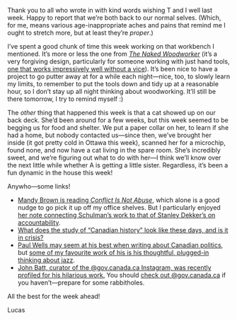 Thank you to all who wrote in with kind words wishing T and I well last week. Happy to report that we’re both back to our normal selves. (Which, for me, means various age-inappropriate aches and pains that remind me I ought to stretch more, but at least they’re _proper_.)

I’ve spent a good chunk of time this week working on that workbench I mentioned. It’s more or less the one from [_The Naked Woodworker_](https://lostartpress.com/products/the-naked-woodworker) (it’s a very forgiving design, particularly for someone working with just hand tools, [one that works impressively well without a vice](https://blog.lostartpress.com/2014/12/03/workholding-with-the-naked-woodworker/)). It’s been nice to have a project to go putter away at for a while each night—nice, too, to slowly learn my limits, to remember to put the tools down and tidy up at a reasonable hour, so I don’t stay up all night thinking about woodworking. It’ll still be there tomorrow, I try to remind myself :)

The _other_ thing that happened this week is that a cat showed up on our back deck. She’d been around for a few weeks, but this week seemed to be begging us for food and shelter. We put a paper collar on her, to learn if she had a home, but nobody contacted us—since then, we’ve brought her inside (it got pretty cold in Ottawa this week), scanned her for a microchip, found none, and now have a cat living in the spare room. She’s incredibly sweet, and we’re figuring out what to do with her—I think we’ll know over the next little while whether A is getting a little sister. Regardless, it’s been a fun dynamic in the house this week!

Anywho—some links!

- [Mandy Brown is reading _Conflict Is Not Abuse_](https://aworkinglibrary.com/reading/conflict-is-not-abuse), which alone is a good nudge to go pick it up off my office shelves. But I particularly enjoyed [her note connecting Schulman’s work to that of Stanley Dekker’s on accountability](https://aworkinglibrary.com/writing/refusal). 
- [What does the study of “Canadian history” look like these days, and is it in crisis?](https://activehistory.ca/blog/2024/01/02/no-one-killed-canadian-history-it-is-time-to-move-on/)
- [Paul Wells may seem at his best when writing about Canadian politics](https://paulwells.substack.com/p/politics-in-2023-canadian-zoetrope), but [some of my favourite work of his is his thoughtful, plugged-in thinking about jazz](https://paulwells.substack.com/p/a-maestro-for-an-age-of-borders).
- [John Batt, curator of the @gov.canada.ca Instagram, was recently profiled for his hilarious work.](https://www.theglobeandmail.com/arts/article-canadagovca-instagram-john-batt/) You should [check out @gov.canada.ca](https://www.instagram.com/canada.gov.ca/) if you haven’t—prepare for some rabbitholes.

All the best for the week ahead!

Lucas